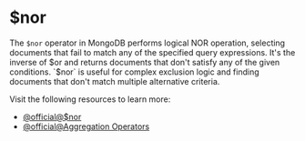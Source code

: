 # $nor

The `$nor` operator in MongoDB performs logical NOR operation, selecting documents that fail to match any of the specified query expressions. It's the inverse of $or and returns documents that don't satisfy any of the given conditions. `$nor` is useful for complex exclusion logic and finding documents that don't match multiple alternative criteria.

Visit the following resources to learn more:

- [@official@\$nor](https://www.mongodb.com/docs/manual/reference/operator/aggregation/nor/)
- [@official@Aggregation Operators](https://www.mongodb.com/docs/manual/reference/operator/aggregation/)
